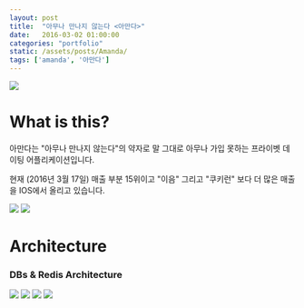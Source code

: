 ```yaml
---
layout: post
title:  "아무나 만나지 않는다 <아만다>"
date:   2016-03-02 01:00:00
categories: "portfolio"
static: /assets/posts/Amanda/
tags: ['amanda', '아만다']
---
```


<img src="{{ page.static }}amanda01.jpg" class="img-responsive img-rounded">

# What is this?

아만다는 "아무나 만나지 않는다"의 약자로 말 그대로 아무나 가입 못하는 프라이벳 데이팅 어플리케이션입니다.<br>

현재 (2016년 3월 17일) 매출 부분 15위이고 "이음" 그리고 "쿠키런" 보다 더 많은 매출을 IOS에서 올리고 있습니다.

<img src="{{ page.static }}popular11.jpg" class="img-responsive img-rounded">

<img src="{{ page.static }}profit21.jpg" class="img-responsive img-rounded">


# Architecture


### DBs & Redis Architecture

<img src="{{ page.static }}fission.png" class="img-responsive img-rounded">

<img src="{{ page.static }}celery.png" class="img-responsive img-rounded">

<img src="{{ page.static }}hadoop.png" class="img-responsive img-rounded">

<img src="{{ page.static }}amanda.png" class="img-responsive img-rounded">

